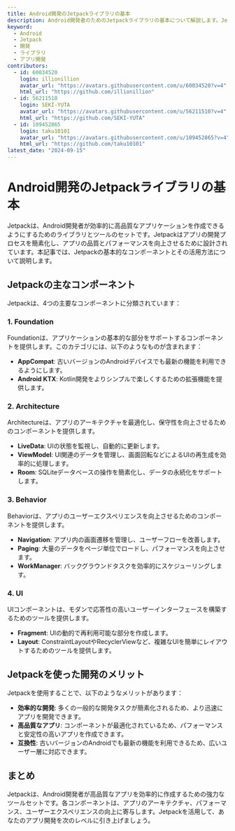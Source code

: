 ```yaml
---
title: Android開発のJetpackライブラリの基本
description: Android開発者のためのJetpackライブラリの基本について解説します。Jetpackの主要コンポーネントとその活用法について学びましょう。
keyword:
  - Android
  - Jetpack
  - 開発
  - ライブラリ
  - アプリ開発
contributors:
  - id: 60034520
    login: illionillion
    avatar_url: "https://avatars.githubusercontent.com/u/60034520?v=4"
    html_url: "https://github.com/illionillion"
  - id: 56211510
    login: SEKI-YUTA
    avatar_url: "https://avatars.githubusercontent.com/u/56211510?v=4"
    html_url: "https://github.com/SEKI-YUTA"
  - id: 109452865
    login: taku10101
    avatar_url: "https://avatars.githubusercontent.com/u/109452865?v=4"
    html_url: "https://github.com/taku10101"
latest_date: "2024-09-15"
---
```


# Android開発のJetpackライブラリの基本

Jetpackは、Android開発者が効率的に高品質なアプリケーションを作成できるようにするためのライブラリとツールのセットです。Jetpackはアプリの開発プロセスを簡素化し、アプリの品質とパフォーマンスを向上させるために設計されています。本記事では、Jetpackの基本的なコンポーネントとその活用方法について説明します。

## Jetpackの主なコンポーネント

Jetpackは、4つの主要なコンポーネントに分類されています：

### 1. Foundation

Foundationは、アプリケーションの基本的な部分をサポートするコンポーネントを提供します。このカテゴリには、以下のようなものが含まれます：

- **AppCompat**: 古いバージョンのAndroidデバイスでも最新の機能を利用できるようにします。
- **Android KTX**: Kotlin開発をよりシンプルで楽しくするための拡張機能を提供します。

### 2. Architecture

Architectureは、アプリのアーキテクチャを最適化し、保守性を向上させるためのコンポーネントを提供します。

- **LiveData**: UIの状態を監視し、自動的に更新します。
- **ViewModel**: UI関連のデータを管理し、画面回転などによるUIの再生成を効率的に処理します。
- **Room**: SQLiteデータベースの操作を簡素化し、データの永続化をサポートします。

### 3. Behavior

Behaviorは、アプリのユーザーエクスペリエンスを向上させるためのコンポーネントを提供します。

- **Navigation**: アプリ内の画面遷移を管理し、ユーザーフローを改善します。
- **Paging**: 大量のデータをページ単位でロードし、パフォーマンスを向上させます。
- **WorkManager**: バックグラウンドタスクを効率的にスケジューリングします。

### 4. UI

UIコンポーネントは、モダンで応答性の高いユーザーインターフェースを構築するためのツールを提供します。

- **Fragment**: UIの動的で再利用可能な部分を作成します。
- **Layout**: ConstraintLayoutやRecyclerViewなど、複雑なUIを簡単にレイアウトするためのツールを提供します。

## Jetpackを使った開発のメリット

Jetpackを使用することで、以下のようなメリットがあります：

- **効率的な開発**: 多くの一般的な開発タスクが簡素化されるため、より迅速にアプリを開発できます。
- **高品質なアプリ**: コンポーネントが最適化されているため、パフォーマンスと安定性の高いアプリを作成できます。
- **互換性**: 古いバージョンのAndroidでも最新の機能を利用できるため、広いユーザー層に対応できます。

## まとめ

Jetpackは、Android開発者が高品質なアプリを効率的に作成するための強力なツールセットです。各コンポーネントは、アプリのアーキテクチャ、パフォーマンス、ユーザーエクスペリエンスの向上に寄与します。Jetpackを活用して、あなたのアプリ開発を次のレベルに引き上げましょう。
